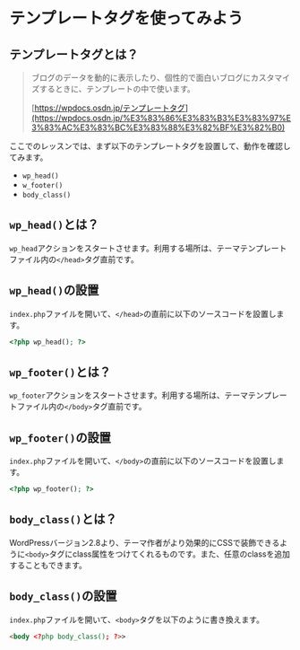 # テンプレートタグを使ってみよう

## テンプレートタグとは？

> ブログのデータを動的に表示したり、個性的で面白いブログにカスタマイズするときに、テンプレートの中で使います。
>
> [https://wpdocs.osdn.jp/テンプレートタグ](https://wpdocs.osdn.jp/%E3%83%86%E3%83%B3%E3%83%97%E3%83%AC%E3%83%BC%E3%83%88%E3%82%BF%E3%82%B0)

ここでのレッスンでは、まず以下のテンプレートタグを設置して、動作を確認してみます。

* `wp_head()`
* `w_footer()`
* `body_class()`

## `wp_head()`とは？
`wp_head`アクションをスタートさせます。利用する場所は、テーマテンプレートファイル内の`</head>`タグ直前です。

## `wp_head()`の設置
`index.php`ファイルを開いて、`</head>`の直前に以下のソースコードを設置します。

```php
<?php wp_head(); ?>
```

## `wp_footer()`とは？
`wp_footer`アクションをスタートさせます。利用する場所は、テーマテンプレートファイル内の`</body>`タグ直前です。

## `wp_footer()`の設置
`index.php`ファイルを開いて、`</body>`の直前に以下のソースコードを設置します。

```php
<?php wp_footer(); ?>
```

## `body_class()`とは？
WordPressバージョン2.8より、テーマ作者がより効果的にCSSで装飾できるように`<body>`タグにclass属性をつけてくれるものです。また、任意のclassを追加することもできます。

## `body_class()`の設置
`index.php`ファイルを開いて、`<body>`タグを以下のように書き換えます。

```html
<body <?php body_class(); ?>>
```